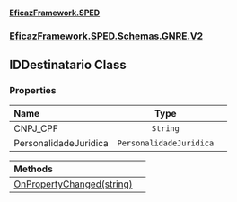 #### [EficazFramework.SPED](EficazFrameworkSPED.md 'EficazFramework SPED')
### [EficazFramework.SPED.Schemas.GNRE.V2](EficazFramework.SPED.Schemas.GNRE.V2.md 'EficazFramework.SPED.Schemas.GNRE.V2')

## IDDestinatario Class
### Properties

| Name | Type | |
| :--- | :---: | :--- |
| CNPJ_CPF | `String` |  |
| PersonalidadeJuridica | `PersonalidadeJuridica` |  |

| Methods | |
| :--- | :--- |
| [OnPropertyChanged(string)](EficazFramework.SPED.Schemas.GNRE.V2/IDDestinatario/OnPropertyChanged(string).md 'EficazFramework.SPED.Schemas.GNRE.V2.IDDestinatario.OnPropertyChanged(string)') | |
